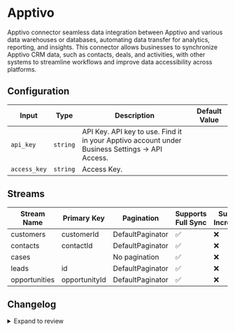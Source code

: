 # Apptivo
Apptivo connector  seamless data integration between Apptivo and various data warehouses or databases, automating data transfer for analytics, reporting, and insights. This connector allows businesses to synchronize Apptivo CRM data, such as contacts, deals, and activities, with other systems to streamline workflows and improve data accessibility across platforms.

## Configuration

| Input | Type | Description | Default Value |
|-------|------|-------------|---------------|
| `api_key` | `string` | API Key. API key to use. Find it in your Apptivo account under Business Settings -&gt; API Access. |  |
| `access_key` | `string` | Access Key.  |  |

## Streams
| Stream Name | Primary Key | Pagination | Supports Full Sync | Supports Incremental |
|-------------|-------------|------------|---------------------|----------------------|
| customers | customerId | DefaultPaginator | ✅ |  ❌  |
| contacts | contactId | DefaultPaginator | ✅ |  ❌  |
| cases |  | No pagination | ✅ |  ❌  |
| leads | id | DefaultPaginator | ✅ |  ❌  |
| opportunities | opportunityId | DefaultPaginator | ✅ |  ❌  |

## Changelog

<details>
  <summary>Expand to review</summary>

| Version          | Date              | Pull Request | Subject        |
|------------------|-------------------|--------------|----------------|
| 0.0.21 | 2025-05-03 | [59336](https://github.com/airbytehq/airbyte/pull/59336) | Update dependencies |
| 0.0.20 | 2025-04-26 | [58738](https://github.com/airbytehq/airbyte/pull/58738) | Update dependencies |
| 0.0.19 | 2025-04-19 | [58278](https://github.com/airbytehq/airbyte/pull/58278) | Update dependencies |
| 0.0.18 | 2025-04-12 | [57660](https://github.com/airbytehq/airbyte/pull/57660) | Update dependencies |
| 0.0.17 | 2025-04-05 | [57178](https://github.com/airbytehq/airbyte/pull/57178) | Update dependencies |
| 0.0.16 | 2025-03-29 | [56567](https://github.com/airbytehq/airbyte/pull/56567) | Update dependencies |
| 0.0.15 | 2025-03-22 | [56086](https://github.com/airbytehq/airbyte/pull/56086) | Update dependencies |
| 0.0.14 | 2025-03-08 | [55356](https://github.com/airbytehq/airbyte/pull/55356) | Update dependencies |
| 0.0.13 | 2025-03-01 | [54903](https://github.com/airbytehq/airbyte/pull/54903) | Update dependencies |
| 0.0.12 | 2025-02-22 | [54225](https://github.com/airbytehq/airbyte/pull/54225) | Update dependencies |
| 0.0.11 | 2025-02-15 | [53902](https://github.com/airbytehq/airbyte/pull/53902) | Update dependencies |
| 0.0.10 | 2025-02-08 | [53401](https://github.com/airbytehq/airbyte/pull/53401) | Update dependencies |
| 0.0.9 | 2025-02-01 | [52887](https://github.com/airbytehq/airbyte/pull/52887) | Update dependencies |
| 0.0.8 | 2025-01-25 | [52184](https://github.com/airbytehq/airbyte/pull/52184) | Update dependencies |
| 0.0.7 | 2025-01-18 | [51755](https://github.com/airbytehq/airbyte/pull/51755) | Update dependencies |
| 0.0.6 | 2025-01-11 | [51228](https://github.com/airbytehq/airbyte/pull/51228) | Update dependencies |
| 0.0.5 | 2024-12-28 | [50496](https://github.com/airbytehq/airbyte/pull/50496) | Update dependencies |
| 0.0.4 | 2024-12-21 | [50193](https://github.com/airbytehq/airbyte/pull/50193) | Update dependencies |
| 0.0.3 | 2024-12-14 | [49544](https://github.com/airbytehq/airbyte/pull/49544) | Update dependencies |
| 0.0.2 | 2024-12-12 | [49004](https://github.com/airbytehq/airbyte/pull/49004) | Update dependencies |
| 0.0.1 | 2024-11-09 | | Initial release by [@bishalbera](https://github.com/bishalbera) via Connector Builder |

</details>
